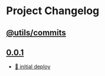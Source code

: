 # Project Changelog

## [@utils/commits](https://github.com/blefnk/utils/commits/main)

## [0.0.1](https://github.com/blefnk/utils/releases/tag/0.0.1)

- [🌱 initial deploy](https://github.com/blefnk/utils)
